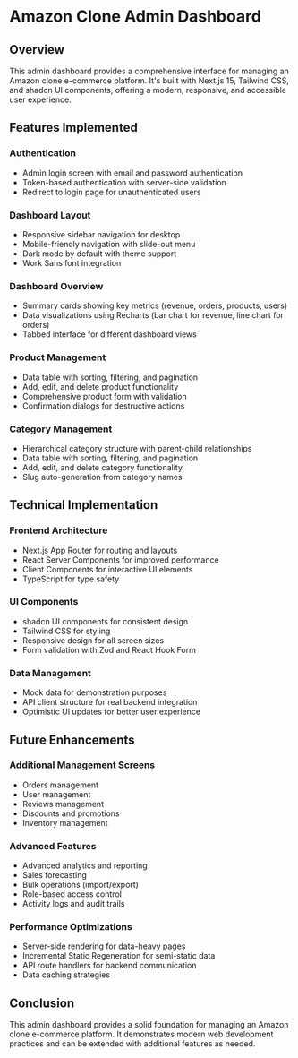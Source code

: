 # Amazon Clone Admin Dashboard

## Overview
This admin dashboard provides a comprehensive interface for managing an Amazon clone e-commerce platform. It's built with Next.js 15, Tailwind CSS, and shadcn UI components, offering a modern, responsive, and accessible user experience.

## Features Implemented

### Authentication
- Admin login screen with email and password authentication
- Token-based authentication with server-side validation
- Redirect to login page for unauthenticated users

### Dashboard Layout
- Responsive sidebar navigation for desktop
- Mobile-friendly navigation with slide-out menu
- Dark mode by default with theme support
- Work Sans font integration

### Dashboard Overview
- Summary cards showing key metrics (revenue, orders, products, users)
- Data visualizations using Recharts (bar chart for revenue, line chart for orders)
- Tabbed interface for different dashboard views

### Product Management
- Data table with sorting, filtering, and pagination
- Add, edit, and delete product functionality
- Comprehensive product form with validation
- Confirmation dialogs for destructive actions

### Category Management
- Hierarchical category structure with parent-child relationships
- Data table with sorting, filtering, and pagination
- Add, edit, and delete category functionality
- Slug auto-generation from category names

## Technical Implementation

### Frontend Architecture
- Next.js App Router for routing and layouts
- React Server Components for improved performance
- Client Components for interactive UI elements
- TypeScript for type safety

### UI Components
- shadcn UI components for consistent design
- Tailwind CSS for styling
- Responsive design for all screen sizes
- Form validation with Zod and React Hook Form

### Data Management
- Mock data for demonstration purposes
- API client structure for real backend integration
- Optimistic UI updates for better user experience

## Future Enhancements

### Additional Management Screens
- Orders management
- User management
- Reviews management
- Discounts and promotions
- Inventory management

### Advanced Features
- Advanced analytics and reporting
- Sales forecasting
- Bulk operations (import/export)
- Role-based access control
- Activity logs and audit trails

### Performance Optimizations
- Server-side rendering for data-heavy pages
- Incremental Static Regeneration for semi-static data
- API route handlers for backend communication
- Data caching strategies

## Conclusion
This admin dashboard provides a solid foundation for managing an Amazon clone e-commerce platform. It demonstrates modern web development practices and can be extended with additional features as needed.